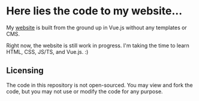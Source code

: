 # Here lies the code to my website...

My [website](https://cervonwong.com) is built from the ground up in Vue.js without any templates or CMS.

Right now, the website is still work in progress. I'm taking the time to learn HTML, CSS, JS/TS, and Vue.js. :)

## Licensing

The code in this repository is not open-sourced. You may view and fork the code, but you may not use or modify the code for any purpose.